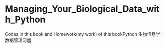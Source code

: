 # Managing_Your_Biological_Data_with_Python
Codes in this book and Homework(my work) of this bookPython      生物信息学数据管理习题
